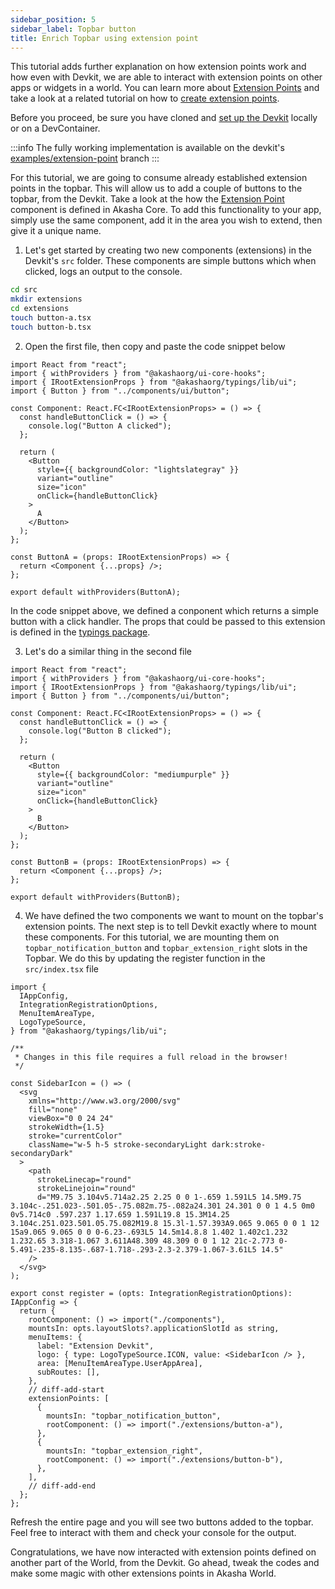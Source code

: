 ```yaml
---
sidebar_position: 5
sidebar_label: Topbar button
title: Enrich Topbar using extension point
---
```


This tutorial adds further explanation on how extension points work and how even with Devkit, we are able to interact with extension points on other apps or widgets in a world. You can learn more about [Extension Points](../../extensions/extension-points.md) and take a look at a related tutorial on how to [create extension points](../extension-tutorials/create-extension-points.md).

Before you proceed, be sure you have cloned and [set up the Devkit](../../devkit/setup.mdx) locally or on a DevContainer.

:::info
The fully working implementation is available on the devkit's [examples/extension-point](https://github.com/AKASHAorg/extension-devkit/tree/examples/extension-point) branch
:::

For this tutorial, we are going to consume already established extension points in the topbar. This will allow us to add a couple of buttons to the topbar, from the Devkit. Take a look at the how the [Extension Point](https://github.com/AKASHAorg/akasha-core/blob/next/libs/extensions/src/react/extension.tsx) component is defined in Akasha Core. To add this functionality to your app, simply use the same component, add it in the area you wish to extend, then give it a unique name.

1. Let's get started by creating two new components (extensions) in the Devkit's `src` folder. These components are simple buttons which when clicked, logs an output to the console.

```bash title="run this from the root of the project"
cd src
mkdir extensions
cd extensions
touch button-a.tsx
touch button-b.tsx
```

2. Open the first file, then copy and paste the code snippet below

```tsx title="src/extensions/button-a.tsx"
import React from "react";
import { withProviders } from "@akashaorg/ui-core-hooks";
import { IRootExtensionProps } from "@akashaorg/typings/lib/ui";
import { Button } from "../components/ui/button";

const Component: React.FC<IRootExtensionProps> = () => {
  const handleButtonClick = () => {
    console.log("Button A clicked");
  };

  return (
    <Button
      style={{ backgroundColor: "lightslategray" }}
      variant="outline"
      size="icon"
      onClick={handleButtonClick}
    >
      A
    </Button>
  );
};

const ButtonA = (props: IRootExtensionProps) => {
  return <Component {...props} />;
};

export default withProviders(ButtonA);
```

In the code snippet above, we defined a conponent which returns a simple button with a click handler. The props that could be passed to this extension is defined in the [typings package](https://github.com/AKASHAorg/akasha-core/blob/next/libs/typings/src/ui/root-component.ts).

3. Let's do a similar thing in the second file

```tsx title="src/extensions/button-b.tsx"
import React from "react";
import { withProviders } from "@akashaorg/ui-core-hooks";
import { IRootExtensionProps } from "@akashaorg/typings/lib/ui";
import { Button } from "../components/ui/button";

const Component: React.FC<IRootExtensionProps> = () => {
  const handleButtonClick = () => {
    console.log("Button B clicked");
  };

  return (
    <Button
      style={{ backgroundColor: "mediumpurple" }}
      variant="outline"
      size="icon"
      onClick={handleButtonClick}
    >
      B
    </Button>
  );
};

const ButtonB = (props: IRootExtensionProps) => {
  return <Component {...props} />;
};

export default withProviders(ButtonB);
```

4. We have defined the two components we want to mount on the topbar's extension points. The next step is to tell Devkit exactly where to mount these components. For this tutorial, we are mounting them on `topbar_notification_button` and `topbar_extension_right` slots in the Topbar. We do this by updating the register function in the `src/index.tsx` file

```tsx title="src/index.tsx"
import {
  IAppConfig,
  IntegrationRegistrationOptions,
  MenuItemAreaType,
  LogoTypeSource,
} from "@akashaorg/typings/lib/ui";

/**
 * Changes in this file requires a full reload in the browser!
 */

const SidebarIcon = () => (
  <svg
    xmlns="http://www.w3.org/2000/svg"
    fill="none"
    viewBox="0 0 24 24"
    strokeWidth={1.5}
    stroke="currentColor"
    className="w-5 h-5 stroke-secondaryLight dark:stroke-secondaryDark"
  >
    <path
      strokeLinecap="round"
      strokeLinejoin="round"
      d="M9.75 3.104v5.714a2.25 2.25 0 0 1-.659 1.591L5 14.5M9.75 3.104c-.251.023-.501.05-.75.082m.75-.082a24.301 24.301 0 0 1 4.5 0m0 0v5.714c0 .597.237 1.17.659 1.591L19.8 15.3M14.25 3.104c.251.023.501.05.75.082M19.8 15.3l-1.57.393A9.065 9.065 0 0 1 12 15a9.065 9.065 0 0 0-6.23-.693L5 14.5m14.8.8 1.402 1.402c1.232 1.232.65 3.318-1.067 3.611A48.309 48.309 0 0 1 12 21c-2.773 0-5.491-.235-8.135-.687-1.718-.293-2.3-2.379-1.067-3.61L5 14.5"
    />
  </svg>
);

export const register = (opts: IntegrationRegistrationOptions): IAppConfig => {
  return {
    rootComponent: () => import("./components"),
    mountsIn: opts.layoutSlots?.applicationSlotId as string,
    menuItems: {
      label: "Extension Devkit",
      logo: { type: LogoTypeSource.ICON, value: <SidebarIcon /> },
      area: [MenuItemAreaType.UserAppArea],
      subRoutes: [],
    },
    // diff-add-start
    extensionPoints: [
      {
        mountsIn: "topbar_notification_button",
        rootComponent: () => import("./extensions/button-a"),
      },
      {
        mountsIn: "topbar_extension_right",
        rootComponent: () => import("./extensions/button-b"),
      },
    ],
    // diff-add-end
  };
};
```

Refresh the entire page and you will see two buttons added to the topbar. Feel free to interact with them and check your console for the output.

Congratulations, we have now interacted with extension points defined on another part of the World, from the Devkit. Go ahead, tweak the codes and make some magic with other extensions points in Akasha World.
